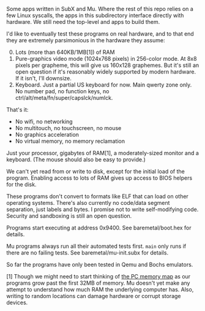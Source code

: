 Some apps written in SubX and Mu. Where the rest of this repo relies on a few
Linux syscalls, the apps in this subdirectory interface directly with hardware.
We still need the top-level and apps to build them.

I'd like to eventually test these programs on real hardware, and to that end
they are extremely parsimonious in the hardware they assume:

  0. Lots (more than 640KB/1MB[1]) of RAM
  1. Pure-graphics video mode (1024x768 pixels) in 256-color mode. At 8x8
     pixels per grapheme, this will give us 160x128 graphemes. But it's still
     an open question if it's reasonably widely supported by modern hardware.
     If it isn't, I'll downsize.
  2. Keyboard. Just a partial US keyboard for now. Main qwerty zone only. No
     number pad, no function keys, no ctrl/alt/meta/fn/super/capslck/numlck.

That's it:
  * No wifi, no networking
  * No multitouch, no touchscreen, no mouse
  * No graphics acceleration
  * No virtual memory, no memory reclamation

Just your processor, gigabytes of RAM[1], a moderately-sized monitor and a
keyboard. (The mouse should also be easy to provide.)

We can't yet read from or write to disk, except for the initial load of the
program. Enabling access to lots of RAM gives up access to BIOS helpers for
the disk.

These programs don't convert to formats like ELF that can load on other
operating systems. There's also currently no code/data segment separation,
just labels and bytes. I promise not to write self-modifying code. Security
and sandboxing is still an open question.

Programs start executing at address 0x9400. See baremetal/boot.hex for
details.

Mu programs always run all their automated tests first. `main` only runs if
there are no failing tests. See baremetal/mu-init.subx for details.

So far the programs have only been tested in Qemu and Bochs emulators.

[1] Though we might need to start thinking of [the PC memory map](https://wiki.osdev.org/Memory_Map_(x86))
as our programs grow past the first 32MB of memory. Mu doesn't yet make any
attempt to understand how much RAM the underlying computer has. Also, writing
to random locations can damage hardware or corrupt storage devices.
